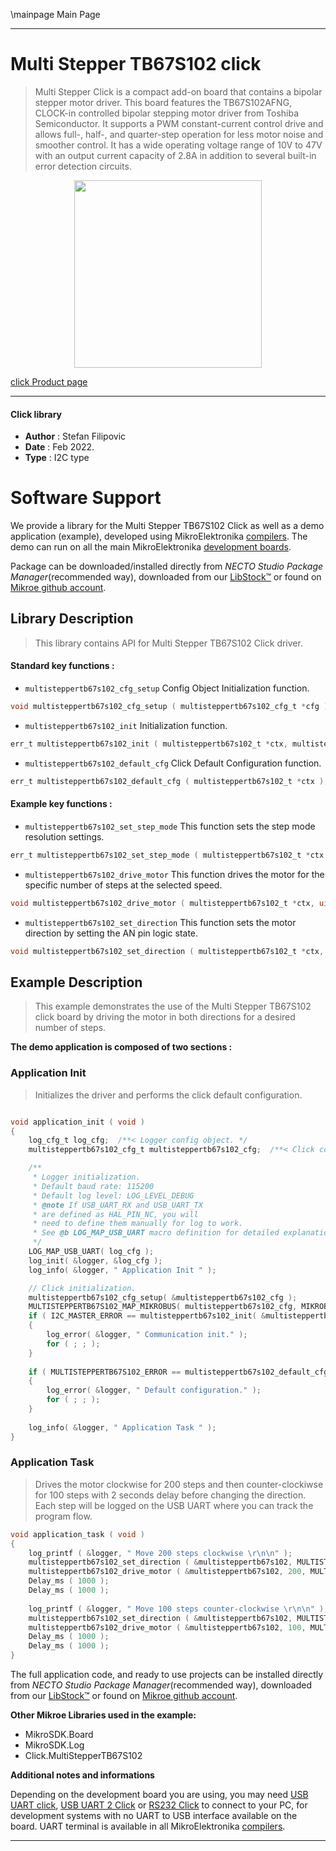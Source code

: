 \mainpage Main Page

---
# Multi Stepper TB67S102 click

> Multi Stepper Click is a compact add-on board that contains a bipolar stepper motor driver. This board features the TB67S102AFNG, CLOCK-in controlled bipolar stepping motor driver from Toshiba Semiconductor. It supports a PWM constant-current control drive and allows full-, half-, and quarter-step operation for less motor noise and smoother control. It has a wide operating voltage range of 10V to 47V with an output current capacity of 2.8A in addition to several built-in error detection circuits.

<p align="center">
  <img src="https://download.mikroe.com/images/click_for_ide/multisteppertb67s102_click.png" height=300px>
</p>

[click Product page](https://www.mikroe.com/multi-stepper-click-tb67s102)

---


#### Click library

- **Author**        : Stefan Filipovic
- **Date**          : Feb 2022.
- **Type**          : I2C type


# Software Support

We provide a library for the Multi Stepper TB67S102 Click
as well as a demo application (example), developed using MikroElektronika
[compilers](https://www.mikroe.com/necto-studio).
The demo can run on all the main MikroElektronika [development boards](https://www.mikroe.com/development-boards).

Package can be downloaded/installed directly from *NECTO Studio Package Manager*(recommended way), downloaded from our [LibStock&trade;](https://libstock.mikroe.com) or found on [Mikroe github account](https://github.com/MikroElektronika/mikrosdk_click_v2/tree/master/clicks).

## Library Description

> This library contains API for Multi Stepper TB67S102 Click driver.

#### Standard key functions :

- `multisteppertb67s102_cfg_setup` Config Object Initialization function.
```c
void multisteppertb67s102_cfg_setup ( multisteppertb67s102_cfg_t *cfg );
```

- `multisteppertb67s102_init` Initialization function.
```c
err_t multisteppertb67s102_init ( multisteppertb67s102_t *ctx, multisteppertb67s102_cfg_t *cfg );
```

- `multisteppertb67s102_default_cfg` Click Default Configuration function.
```c
err_t multisteppertb67s102_default_cfg ( multisteppertb67s102_t *ctx );
```

#### Example key functions :

- `multisteppertb67s102_set_step_mode` This function sets the step mode resolution settings.
```c
err_t multisteppertb67s102_set_step_mode ( multisteppertb67s102_t *ctx, uint8_t mode );
```

- `multisteppertb67s102_drive_motor` This function drives the motor for the specific number of steps at the selected speed.
```c
void multisteppertb67s102_drive_motor ( multisteppertb67s102_t *ctx, uint32_t steps, uint8_t speed );
```

- `multisteppertb67s102_set_direction` This function sets the motor direction by setting the AN pin logic state.
```c
void multisteppertb67s102_set_direction ( multisteppertb67s102_t *ctx, uint8_t dir );
```

## Example Description

> This example demonstrates the use of the Multi Stepper TB67S102 click board by driving the motor in both directions for a desired number of steps.

**The demo application is composed of two sections :**

### Application Init

> Initializes the driver and performs the click default configuration.

```c

void application_init ( void )
{
    log_cfg_t log_cfg;  /**< Logger config object. */
    multisteppertb67s102_cfg_t multisteppertb67s102_cfg;  /**< Click config object. */

    /** 
     * Logger initialization.
     * Default baud rate: 115200
     * Default log level: LOG_LEVEL_DEBUG
     * @note If USB_UART_RX and USB_UART_TX 
     * are defined as HAL_PIN_NC, you will 
     * need to define them manually for log to work. 
     * See @b LOG_MAP_USB_UART macro definition for detailed explanation.
     */
    LOG_MAP_USB_UART( log_cfg );
    log_init( &logger, &log_cfg );
    log_info( &logger, " Application Init " );

    // Click initialization.
    multisteppertb67s102_cfg_setup( &multisteppertb67s102_cfg );
    MULTISTEPPERTB67S102_MAP_MIKROBUS( multisteppertb67s102_cfg, MIKROBUS_1 );
    if ( I2C_MASTER_ERROR == multisteppertb67s102_init( &multisteppertb67s102, &multisteppertb67s102_cfg ) ) 
    {
        log_error( &logger, " Communication init." );
        for ( ; ; );
    }
    
    if ( MULTISTEPPERTB67S102_ERROR == multisteppertb67s102_default_cfg ( &multisteppertb67s102 ) )
    {
        log_error( &logger, " Default configuration." );
        for ( ; ; );
    }
    
    log_info( &logger, " Application Task " );
}

```

### Application Task

> Drives the motor clockwise for 200 steps and then counter-clockiwse for 100 steps with 2 seconds delay before changing the direction.
Each step will be logged on the USB UART where you can track the program flow.

```c
void application_task ( void )
{
    log_printf ( &logger, " Move 200 steps clockwise \r\n\n" );
    multisteppertb67s102_set_direction ( &multisteppertb67s102, MULTISTEPPERTB67S102_DIR_CW );
    multisteppertb67s102_drive_motor ( &multisteppertb67s102, 200, MULTISTEPPERTB67S102_SPEED_FAST );
    Delay_ms ( 1000 );
    Delay_ms ( 1000 );
    
    log_printf ( &logger, " Move 100 steps counter-clockwise \r\n\n" );
    multisteppertb67s102_set_direction ( &multisteppertb67s102, MULTISTEPPERTB67S102_DIR_CCW );
    multisteppertb67s102_drive_motor ( &multisteppertb67s102, 100, MULTISTEPPERTB67S102_SPEED_FAST );
    Delay_ms ( 1000 );
    Delay_ms ( 1000 );
}
```

The full application code, and ready to use projects can be installed directly from *NECTO Studio Package Manager*(recommended way), downloaded from our [LibStock&trade;](https://libstock.mikroe.com) or found on [Mikroe github account](https://github.com/MikroElektronika/mikrosdk_click_v2/tree/master/clicks).

**Other Mikroe Libraries used in the example:**

- MikroSDK.Board
- MikroSDK.Log
- Click.MultiStepperTB67S102

**Additional notes and informations**

Depending on the development board you are using, you may need
[USB UART click](https://www.mikroe.com/usb-uart-click),
[USB UART 2 Click](https://www.mikroe.com/usb-uart-2-click) or
[RS232 Click](https://www.mikroe.com/rs232-click) to connect to your PC, for
development systems with no UART to USB interface available on the board. UART
terminal is available in all MikroElektronika
[compilers](https://shop.mikroe.com/compilers).

---
